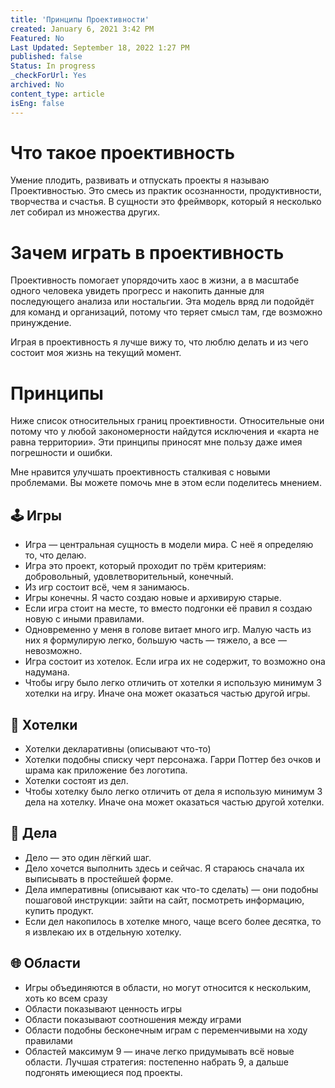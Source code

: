 ```yaml
---
title: 'Принципы Проективности'
created: January 6, 2021 3:42 PM
Featured: No
Last Updated: September 18, 2022 1:27 PM
published: false
Status: In progress
_checkForUrl: Yes
archived: No
content_type: article
isEng: false
---
```


# Что такое проективность

Умение плодить, развивать и отпускать проекты я называю Проективностью. Это смесь из практик осознанности, продуктивности, творчества и счастья. В сущности это фреймворк, который я несколько лет собирал из множества других.

# Зачем играть в проективность

Проективность помогает упорядочить хаос в жизни, а в масштабе одного человека увидеть прогресс и накопить данные для последующего анализа или ностальгии. Эта модель вряд ли подойдёт для команд и организаций, потому что теряет смысл там, где возможно принуждение.

Играя в проективность я лучше вижу то, что люблю делать и из чего состоит моя жизнь на текущий момент.

# Принципы

Ниже список относительных границ проективности. Относительные они потому что у любой закономерности найдутся исключения и «карта не равна территории». Эти принципы приносят мне пользу даже имея погрешности и ошибки.

Мне нравится улучшать проективность сталкивая с новыми проблемами. Вы можете помочь мне в этом если поделитесь мнением.

## 🕹 Игры

- Игра — центральная сущность в модели мира. С неё я определяю то, что делаю.
- Игра это проект, который проходит по трём критериям: добровольный, удовлетворительный, конечный.
- Из игр состоит всё, чем я занимаюсь.
- Игры конечны. Я часто создаю новые и архивирую старые.
- Если игра стоит на месте, то вместо подгонки её правил я создаю новую с иными правилами.
- Одновременно у меня в голове витает много игр. Малую часть из них я формулирую легко, большую часть — тяжело, а все — невозможно.
- Игра состоит из хотелок. Если игра их не содержит, то возможно она надумана.
- Чтобы игру было легко отличить от хотелки я использую минимум 3 хотелки на игру. Иначе она может оказаться частью другой игры.

## 🎯 Хотелки

- Хотелки декларативны (описывают что-то)
- Хотелки подобны списку черт персонажа. Гарри Поттер без очков и шрама как приложение без логотипа.
- Хотелки состоят из дел.
- Чтобы хотелку было легко отличить от дела я использую минимум 3 дела на хотелку. Иначе она может оказаться частью другой хотелки.

## 🔨 Дела

- Дело — это один лёгкий шаг.
- Дело хочется выполнить здесь и сейчас. Я стараюсь сначала их выписывать в простейшей форме.
- Дела императивны (описывают как что-то сделать) — они подобны пошаговой инструкции: зайти на сайт, посмотреть информацию, купить продукт.
- Если дел накопилось в хотелке много, чаще всего более десятка, то я извлекаю их в отдельную хотелку.

## 🌐 Области

- Игры объединяются в области, но могут относится к нескольким, хоть ко всем сразу
- Области показывают ценность игры
- Области показывают соотношения между играми
- Области подобны бесконечным играм с переменчивыми на ходу правилами
- Областей максимум 9 — иначе легко придумывать всё новые области. Лучшая стратегия: постепенно набрать 9, а дальше подгонять имеющиеся под проекты.
